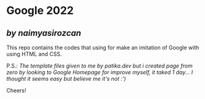 # Google 2022
## *by naimyasirozcan*

This repo contains the codes that using for make an imitation of Google with using HTML and CSS.

P.S.: _The template files given to me by patika.dev but i created page from zero by looking to Google Homepage for improve myself, it taked 1 day... I thought it seems easy but believe me it's not :')_

Cheers!